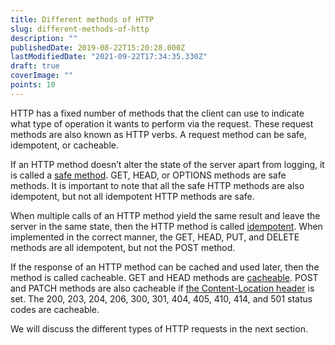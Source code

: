 ```yaml
---
title: Different methods of HTTP
slug: different-methods-of-http
description: ""
publishedDate: 2019-08-22T15:20:28.000Z
lastModifiedDate: "2021-09-22T17:34:35.330Z"
draft: true
coverImage: ""
points: 10
---
```


HTTP has a fixed number of methods that the client can use to indicate what type of operation it wants to perform via the request. These request methods are also known as HTTP verbs. A request method can be safe, idempotent, or cacheable.

If an HTTP method doesn’t alter the state of the server apart from logging, it is called a [safe method](https://developer.mozilla.org/en-US/docs/Glossary/Safe/HTTP). GET, HEAD, or OPTIONS methods are safe methods. It is important to note that all the safe HTTP methods are also idempotent, but not all idempotent HTTP methods are safe.

When multiple calls of an HTTP method yield the same result and leave the server in the same state, then the HTTP method is called [idempotent](https://developer.mozilla.org/en-US/docs/Glossary/Idempotent). When implemented in the correct manner, the GET, HEAD, PUT, and DELETE methods are all idempotent, but not the POST method.

If the response of an HTTP method can be cached and used later, then the method is called cacheable. GET and HEAD methods are [cacheable](https://developer.mozilla.org/en-US/docs/Glossary/cacheable). POST and PATCH methods are also cacheable if [the Content-Location header](https://developer.mozilla.org/en-US/docs/Web/HTTP/Headers/Content-Location) is set. The 200, 203, 204, 206, 300, 301, 404, 405, 410, 414, and 501 status codes are cacheable.

We will discuss the different types of HTTP requests in the next section.
